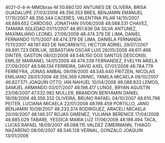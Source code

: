 4021-0-4-A-MMObras-M
50.660.120 ANTUNES DE OLIVERA, BRISA GUADALUPE 27/03/2008
48.356.353 BRES, BENJAMIN EMANUEL 17/10/2007
48.356.344 CACERES, VALENTINA PILAR 14/10/2007
48.889.652 CARDOSO, JONATHAN 01/06/2008
48.088.531 CHAVEZ, TAMARA SOLEDAD 01/11/2007
48.951.636 DA SILVA ANTUNEZ, MAXIMILIANO LEONEL 27/06/2008
48.474.378 DE LIMA, DANIEL FERNANDO 11/11/2007
48.474.379 DE LIMA, DANIELA FERNANDA 11/11/2007
48.197.493 DE NACIMIENTO, HECTOR ADRIEL 29/07/2007
48.891.723 DERLUK, SEBASTIAN OSCAR LUIS 26/05/2008
48.611.468 DINTER, GASTON 08/02/2008
48.546.150 DOS SANTOS DESCONSI, EMILSE MARIANEL 14/01/2008
48.474.338 FERNANDEZ, EVELYN ARIELA 27/09/2007
48.546.134 FERREIRA, DAVID AXEL 07/01/2008
46.784.779 FERREYRA, JONAS ANIBAL 09/09/2005
48.545.640 FRITZEN, NICOLAS EMILIANO 28/01/2008
48.356.369 IURINIC, YAMILA MICAELA 09/10/2007
48.827.571 JOAQUÍN OTTO, IAN NAHUEL 10/04/2008
48.088.833 LEMOS, SAMUEL ARMANDO 03/07/2007
48.198.417 LUNGE, BRYAN AGUSTIN 23/08/2007
47.532.982 MULLER, BRANDON BENYAMIN DANIEL 18/08/2006
48.356.332 OLIVEIRA, BRUNO RAFAEL 04/10/2007
48.610.796 PEITER, LUCIANA MICAELA 22/01/2008
48.198.459 PORTILLO, JANO BENJAMIN 10/09/2007
48.233.374 RODRIGUEZ, ARACELI MICAELA 20/09/2007
48.146.317 ROJAS GIMENEZ, YULIANA BERENICE 17/04/2008
48.685.029 TABARE, YESSICA MARIA LUZ 17/06/2008
48.198.494 TACA, LUCAS RAFAEL 18/09/2007
48.088.115 VALDEZ ZIMERMANN, THIAGO NAZARENO 08/06/2007
48.546.128 VERNAL, GONZALO JOAQUIN 13/01/2008
